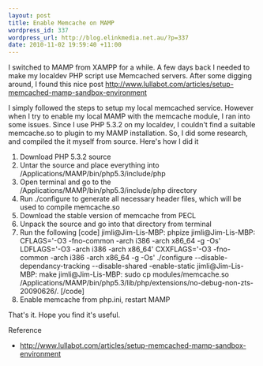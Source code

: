 ```yaml
--- 
layout: post
title: Enable Memcache on MAMP
wordpress_id: 337
wordpress_url: http://blog.elinkmedia.net.au/?p=337
date: 2010-11-02 19:59:40 +11:00
---
```

I switched to MAMP from XAMPP for a while. A few days back I needed to make my localdev PHP script use Memcached servers. After some digging around, I found this nice post <a href="http://www.lullabot.com/articles/setup-memcached-mamp-sandbox-environment" target="_blank">http://www.lullabot.com/articles/setup-memcached-mamp-sandbox-environment</a>

I simply followed the steps to setup my local memcached service. However when I try to enable my local MAMP with the memcache module, I ran into some issues. Since I use PHP 5.3.2 on my localdev, I couldn't find a suitable memcache.so to plugin to my MAMP installation. So, I did some research, and compiled the it myself from source. Here's how I did it
<ol>
	<li>Download PHP 5.3.2 source</li>
	<li>Untar the source and place everything into /Applications/MAMP/bin/php5.3/include/php</li>
	<li>Open terminal and go to the /Applications/MAMP/bin/php5.3/include/php directory</li>
	<li>Run ./configure to generate all necessary header files, which will be used to compile memcache.so</li>
	<li>Download the stable version of memcache from PECL</li>
	<li>Unpack the source and go into that directory from terminal</li>
	<li>Run the following
[code]
jimli@Jim-Lis-MBP: phpize
jimli@Jim-Lis-MBP: CFLAGS='-O3 -fno-common -arch i386 -arch x86_64 -g -Os' LDFLAGS='-O3 -arch i386 -arch x86_64' CXXFLAGS='-O3 -fno-common -arch i386 -arch x86_64 -g -Os' ./configure --disable-dependancy-tracking --disable-shared -enable-static
jimli@Jim-Lis-MBP: make
jimli@Jim-Lis-MBP: sudo cp modules/memcache.so /Applications/MAMP/bin/php5.3/lib/php/extensions/no-debug-non-zts-20090626/.
[/code]</li>
        <li>Enable memcache from php.ini, restart MAMP</li>
</ol>

That's it. Hope you find it's useful.

Reference
<ul>
	<li><a href="http://www.lullabot.com/articles/setup-memcached-mamp-sandbox-environment" target="_blank">http://www.lullabot.com/articles/setup-memcached-mamp-sandbox-environment</a></li>
</ul>
